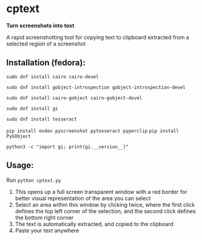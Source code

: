 # cptext

**Turn screenshots into text**

A rapid screenshotting tool for copying text to clipboard extracted from a selected region of a screenshot

## Installation (fedora):
`sudo dnf install cairo cairo-devel`

`sudo dnf install gobject-introspection gobject-introspection-devel`

`sudo dnf install cairo-gobject cairo-gobject-devel`

`sudo dnf install gi`

`sudo dnf install tesseract`

`pip install evdev pyscreenshot pytesseract pyperclip`
`pip install PyGObject`

`python3 -c "import gi; print(gi.__version__)"`

## Usage:
Run `python cptext.py`

 1.  This opens up a full screen transparent window with a red border for better visual representation of the area you can select
 2.  Select an area within this window by clicking twice, where the first click defines the top left corner of the selection, and the second click defines the bottom right corner
 3.  The text is automatically extracted, and copied to the clipboard
 4.  Paste your text anywhere
